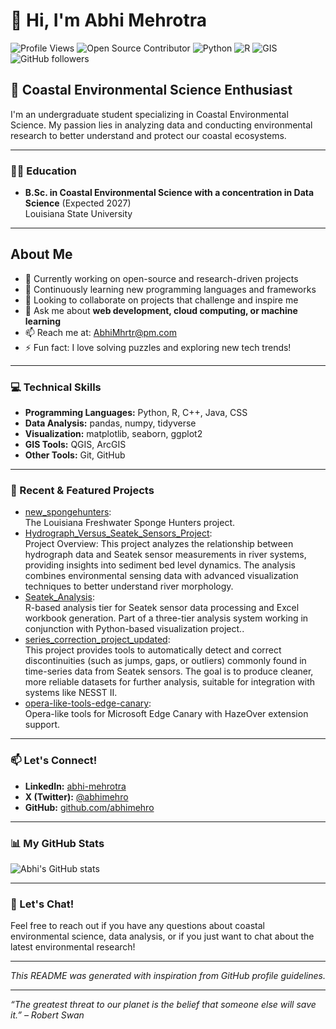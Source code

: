 # 👋 Hi, I'm Abhi Mehrotra

<!-- Badges: Profile views, Open Source, Languages, and More -->
![Profile Views](https://komarev.com/ghpvc/?username=abhimehro&style=flat-square)
![Open Source Contributor](https://img.shields.io/badge/Open--Source-Contributor-brightgreen?logo=github&logoColor=white&style=flat-square)
![Python](https://img.shields.io/badge/Python-3776AB?logo=python&logoColor=white&style=flat-square)
![R](https://img.shields.io/badge/R-276DC3?logo=r&logoColor=white&style=flat-square)
![GIS](https://img.shields.io/badge/GIS-QGIS%20%7C%20ArcGIS-green?style=flat-square)
![GitHub followers](https://img.shields.io/github/followers/abhimehro?style=social)

## 🌊 Coastal Environmental Science Enthusiast

I'm an undergraduate student specializing in Coastal Environmental Science. My passion lies in analyzing data and conducting environmental research to better understand and protect our coastal ecosystems.

---

### 🧑‍🎓 Education

- **B.Sc. in Coastal Environmental Science with a concentration in Data Science** (Expected 2027)  
  Louisiana State University

---

## About Me

- 🔭 Currently working on open-source and research-driven projects
- 🌱 Continuously learning new programming languages and frameworks
- 👯 Looking to collaborate on projects that challenge and inspire me
- 💬 Ask me about **web development, cloud computing, or machine learning**
- 📫 Reach me at: [AbhiMhrtr@pm.com](mailto:AbhiMhrtr@pm.com)
- ⚡ Fun fact: I love solving puzzles and exploring new tech trends!

---

### 💻 Technical Skills

- **Programming Languages:** Python, R, C++, Java, CSS
- **Data Analysis:** pandas, numpy, tidyverse
- **Visualization:** matplotlib, seaborn, ggplot2
- **GIS Tools:** QGIS, ArcGIS
- **Other Tools:** Git, GitHub

---

### 📁 Recent & Featured Projects

- [new_spongehunters](https://github.com/abhimehro/new_spongehunters):  
  The Louisiana Freshwater Sponge Hunters project.
- [Hydrograph_Versus_Seatek_Sensors_Project](https://github.com/abhimehro/Hydrograph_Versus_Seatek_Sensors_Project):  
  Project Overview: This project analyzes the relationship between hydrograph data and Seatek sensor measurements in river systems, providing insights into sediment bed level dynamics. The analysis combines     environmental sensing data with advanced visualization techniques to better understand river morphology.
- [Seatek_Analysis](https://github.com/abhimehro/Seatek_Analysis):  
  R-based analysis tier for Seatek sensor data processing and Excel workbook generation. Part of a three-tier analysis system working in conjunction with Python-based visualization project..
- [series_correction_project_updated](https://github.com/abhimehro/series_correction_project_updated):  
  This project provides tools to automatically detect and correct discontinuities (such as jumps, gaps, or outliers) commonly found in time-series data from Seatek sensors. The goal is to produce cleaner,       more reliable datasets for further analysis, suitable for integration with systems like NESST II.
- [opera-like-tools-edge-canary](https://github.com/abhimehro/opera-like-tools-edge-canary):  
  Opera-like tools for Microsoft Edge Canary with HazeOver extension support.

---

### 📫 Let's Connect!

- **LinkedIn:** [abhi-mehrotra](https://www.linkedin.com/in/abhi-mehrotra)
- **X (Twitter):** [@abhimehro](https://x.com/abhimehro)
- **GitHub:** [github.com/abhimehro](https://github.com/abhimehro)

---

### 📊 My GitHub Stats

![Abhi's GitHub stats](https://github-readme-stats.vercel.app/api?username=abhimehro&show_icons=true&theme=radical)

---

### 💬 Let's Chat!

Feel free to reach out if you have any questions about coastal environmental science, data analysis, or if you just want to chat about the latest environmental research!

---

*This README was generated with inspiration from GitHub profile guidelines.*

---

*“The greatest threat to our planet is the belief that someone else will save it.” – Robert Swan*
